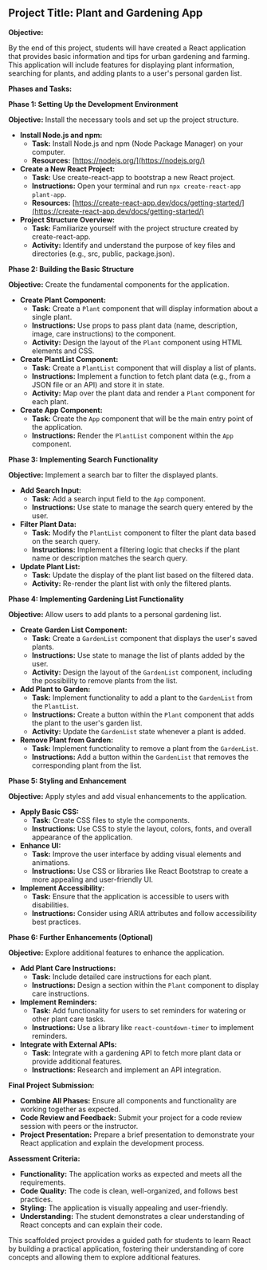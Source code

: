 ## Project Title: Plant and Gardening App

**Objective:**

By the end of this project, students will have created a React application that provides basic information and tips for urban gardening and farming. This application will include features for displaying plant information, searching for plants, and adding plants to a user's personal garden list.

**Phases and Tasks:**

**Phase 1: Setting Up the Development Environment**

**Objective:** Install the necessary tools and set up the project structure.

* **Install Node.js and npm:**
    * **Task:** Install Node.js and npm (Node Package Manager) on your computer.
    * **Resources:** [https://nodejs.org/](https://nodejs.org/)
* **Create a New React Project:**
    * **Task:** Use create-react-app to bootstrap a new React project.
    * **Instructions:** Open your terminal and run `npx create-react-app plant-app`.
    * **Resources:** [https://create-react-app.dev/docs/getting-started/](https://create-react-app.dev/docs/getting-started/)
* **Project Structure Overview:**
    * **Task:** Familiarize yourself with the project structure created by create-react-app.
    * **Activity:** Identify and understand the purpose of key files and directories (e.g., src, public, package.json).

**Phase 2: Building the Basic Structure**

**Objective:** Create the fundamental components for the application.

* **Create Plant Component:**
    * **Task:** Create a `Plant` component that will display information about a single plant.
    * **Instructions:** Use props to pass plant data (name, description, image, care instructions) to the component.
    * **Activity:** Design the layout of the `Plant` component using HTML elements and CSS.
* **Create PlantList Component:**
    * **Task:** Create a `PlantList` component that will display a list of plants.
    * **Instructions:** Implement a function to fetch plant data (e.g., from a JSON file or an API) and store it in state.
    * **Activity:** Map over the plant data and render a `Plant` component for each plant.
* **Create App Component:**
    * **Task:** Create the `App` component that will be the main entry point of the application.
    * **Instructions:** Render the `PlantList` component within the `App` component.

**Phase 3: Implementing Search Functionality**

**Objective:** Implement a search bar to filter the displayed plants.

* **Add Search Input:**
    * **Task:** Add a search input field to the `App` component.
    * **Instructions:** Use state to manage the search query entered by the user.
* **Filter Plant Data:**
    * **Task:** Modify the `PlantList` component to filter the plant data based on the search query.
    * **Instructions:** Implement a filtering logic that checks if the plant name or description matches the search query.
* **Update Plant List:**
    * **Task:** Update the display of the plant list based on the filtered data.
    * **Activity:** Re-render the plant list with only the filtered plants.

**Phase 4: Implementing Gardening List Functionality**

**Objective:** Allow users to add plants to a personal gardening list.

* **Create Garden List Component:**
    * **Task:** Create a `GardenList` component that displays the user's saved plants.
    * **Instructions:** Use state to manage the list of plants added by the user.
    * **Activity:** Design the layout of the `GardenList` component, including the possibility to remove plants from the list.
* **Add Plant to Garden:**
    * **Task:** Implement functionality to add a plant to the `GardenList` from the `PlantList`.
    * **Instructions:** Create a button within the `Plant` component that adds the plant to the user's garden list.
    * **Activity:** Update the `GardenList` state whenever a plant is added.
* **Remove Plant from Garden:**
    * **Task:** Implement functionality to remove a plant from the `GardenList`.
    * **Instructions:** Add a button within the `GardenList` that removes the corresponding plant from the list.

**Phase 5: Styling and Enhancement**

**Objective:** Apply styles and add visual enhancements to the application.

* **Apply Basic CSS:**
    * **Task:** Create CSS files to style the components.
    * **Instructions:** Use CSS to style the layout, colors, fonts, and overall appearance of the application.
* **Enhance UI:**
    * **Task:** Improve the user interface by adding visual elements and animations.
    * **Instructions:** Use CSS or libraries like React Bootstrap to create a more appealing and user-friendly UI.
* **Implement Accessibility:**
    * **Task:** Ensure that the application is accessible to users with disabilities.
    * **Instructions:** Consider using ARIA attributes and follow accessibility best practices.

**Phase 6: Further Enhancements (Optional)**

**Objective:** Explore additional features to enhance the application.

* **Add Plant Care Instructions:**
    * **Task:** Include detailed care instructions for each plant.
    * **Instructions:** Design a section within the `Plant` component to display care instructions.
* **Implement Reminders:**
    * **Task:** Add functionality for users to set reminders for watering or other plant care tasks.
    * **Instructions:** Use a library like `react-countdown-timer` to implement reminders.
* **Integrate with External APIs:**
    * **Task:** Integrate with a gardening API to fetch more plant data or provide additional features.
    * **Instructions:** Research and implement an API integration.

**Final Project Submission:**

* **Combine All Phases:** Ensure all components and functionality are working together as expected.
* **Code Review and Feedback:** Submit your project for a code review session with peers or the instructor.
* **Project Presentation:** Prepare a brief presentation to demonstrate your React application and explain the development process.

**Assessment Criteria:**

* **Functionality:** The application works as expected and meets all the requirements.
* **Code Quality:** The code is clean, well-organized, and follows best practices.
* **Styling:** The application is visually appealing and user-friendly.
* **Understanding:** The student demonstrates a clear understanding of React concepts and can explain their code.

This scaffolded project provides a guided path for students to learn React by building a practical application, fostering their understanding of core concepts and allowing them to explore additional features.